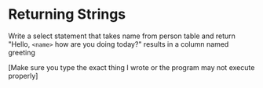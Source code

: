 # Returning Strings

Write a select statement that takes name from person table and return "Hello, `<name>` how are you doing today?" results in a column named greeting

[Make sure you type the exact thing I wrote or the program may not execute properly]
